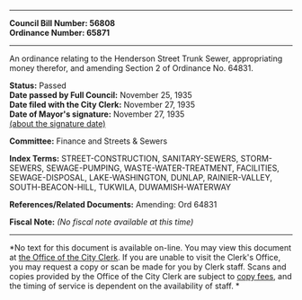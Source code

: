* * * * *  
  
**Council Bill Number: [](#h0)[](#h2)56808**   
**Ordinance Number: 65871**  
  
* * * * *  
  
An ordinance relating to the Henderson Street Trunk Sewer, appropriating money therefor, and amending Section 2 of Ordinance No. 64831.  
  
**Status:** Passed   
**Date passed by Full Council:** November 25, 1935   
**Date filed with the City Clerk:** November 27, 1935   
**Date of Mayor's signature:** November 27, 1935   
[(about the signature date)](/~public/approvaldate.htm)   
  
  
**Committee:** Finance and Streets & Sewers   
  
**Index Terms:** STREET-CONSTRUCTION, SANITARY-SEWERS, STORM-SEWERS, SEWAGE-PUMPING, WASTE-WATER-TREATMENT, FACILITIES, SEWAGE-DISPOSAL, LAKE-WASHINGTON, DUNLAP, RAINIER-VALLEY, SOUTH-BEACON-HILL, TUKWILA, DUWAMISH-WATERWAY  
  
**References/Related Documents:** Amending: Ord 64831  
  
**Fiscal Note:** *(No fiscal note available at this time)*  
  
* * * * *  
  
*No text for this document is available on-line. You may view this document at [the Office of the City Clerk](http://www.seattle.gov/leg/clerk/contactUs.htm). If you are unable to visit the Clerk's Office, you may request a copy or scan be made for you by Clerk staff. Scans and copies provided by the Office of the City Clerk are subject to [copy fees](http://clerk.seattle.gov/~public/clerkfees.htm), and the timing of service is dependent on the availability of staff. *  
  
  
